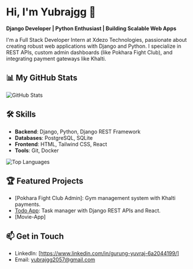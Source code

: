 # Hi, I'm Yubrajgg 👋
**Django Developer | Python Enthusiast | Building Scalable Web Apps**

I'm a Full Stack Developer Intern at Xdezo Technologies, passionate about creating robust web applications with Django and Python. I specialize in REST APIs, custom admin dashboards (like Pokhara Fight Club), and integrating payment gateways like Khalti.

## 📊 My GitHub Stats
![GitHub Stats](https://github-readme-stats.vercel.app/api?username=Yubrajgg&show_icons=true&theme=radical&include_all_commits=true&count_private=true)

## 🛠️ Skills
- **Backend**: Django, Python, Django REST Framework
- **Databases**: PostgreSQL, SQLite
- **Frontend**: HTML, Tailwind CSS, React
- **Tools**: Git, Docker

![Top Languages](https://github-readme-stats.vercel.app/api/top-langs/?username=Yubrajgg&theme=radical&layout=compact)

## 🏆 Featured Projects
- [Pokhara Fight Club Admin]: Gym management system with Khalti payments.
- [Todo App](https://github.com/Yubrajgg/todo-app): Task manager with Django REST APIs and React.
- [Movie-App]

## 📫 Get in Touch
- LinkedIn: [https://www.linkedin.com/in/gurung-yuvraj-6a2044199/]
- Email: yubrajgg2057@gmail.com
